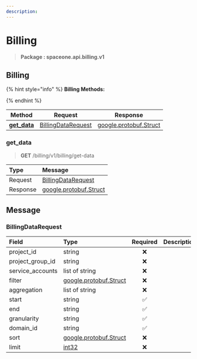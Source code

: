 ```yaml
---
description:  
---
```

# Billing

>  **Package : spaceone.api.billing.v1**

## Billing

{% hint style="info" %}
**Billing Methods:**

{%  endhint %}


| Method | Request | Response |
| :-----: | :--------: | :--------: |
| [**get_data**](billing.md#get_data)|   [BillingDataRequest](billing.md#billingdatarequest) |  [google.protobuf.Struct](https://github.com/protocolbuffers/protobuf/blob/master/src/google/protobuf/struct.proto)| 
 

 
### get_data
> **GET** /billing/v1/billing/get-data
>


| Type | Message |
| :--- | :--- |
| Request | [BillingDataRequest](billing.md#billingdatarequest) |
| Response | [google.protobuf.Struct](https://github.com/protocolbuffers/protobuf/blob/master/src/google/protobuf/struct.proto) |


## 

## Message

### BillingDataRequest
| Field | Type | Required | Description |
| :--- | :--- | :---: | :--- |
| project_id |string|❌| |
| project_group_id |string|❌| |
| service_accounts |list of string|❌| |
| filter |[google.protobuf.Struct](https://github.com/protocolbuffers/protobuf/blob/master/src/google/protobuf/struct.proto)|❌| |
| aggregation |list of string|❌| |
| start |string|✅| |
| end |string|✅| |
| granularity |string|✅| |
| domain_id |string|✅| |
| sort |[google.protobuf.Struct](https://github.com/protocolbuffers/protobuf/blob/master/src/google/protobuf/struct.proto)|❌| |
| limit |[int32](https://github.com/protocolbuffers/protobuf/blob/master/src/google/protobuf/type.proto)|❌| |
